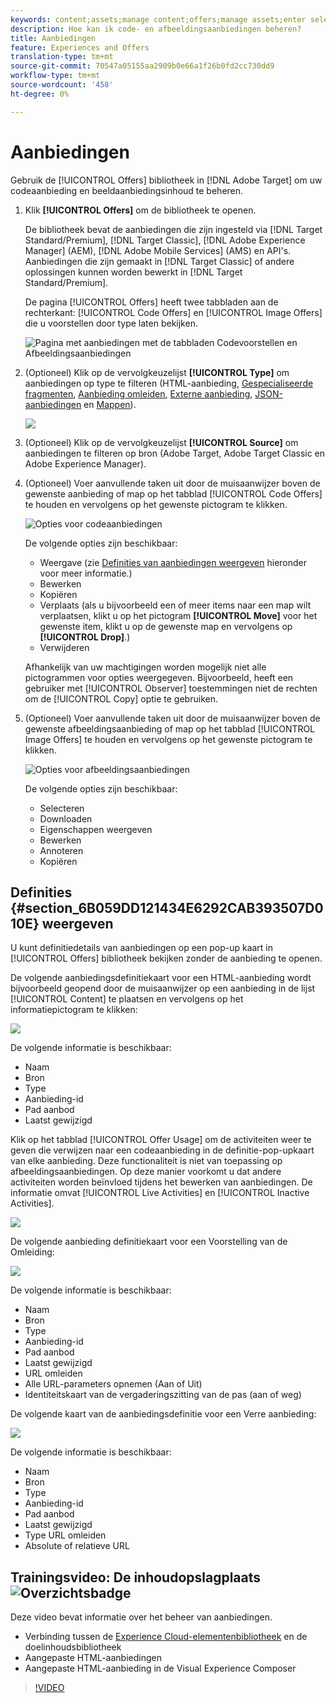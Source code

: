 ```yaml
---
keywords: content;assets;manage content;offers;manage assets;enter selection mode;selection mode
description: Hoe kan ik code- en afbeeldingsaanbiedingen beheren?
title: Aanbiedingen
feature: Experiences and Offers
translation-type: tm+mt
source-git-commit: 70547a05155aa2909b0e66a1f26b0fd2cc730dd9
workflow-type: tm+mt
source-wordcount: '458'
ht-degree: 0%

---
```



# Aanbiedingen

Gebruik de [!UICONTROL Offers] bibliotheek in [!DNL Adobe Target] om uw codeaanbieding en beeldaanbiedingsinhoud te beheren.

1. Klik **[!UICONTROL Offers]** om de bibliotheek te openen.

   De bibliotheek bevat de aanbiedingen die zijn ingesteld via [!DNL Target Standard/Premium], [!DNL Target Classic], [!DNL Adobe Experience Manager] (AEM), [!DNL Adobe Mobile Services] (AMS) en API&#39;s. Aanbiedingen die zijn gemaakt in [!DNL Target Classic] of andere oplossingen kunnen worden bewerkt in [!DNL Target Standard/Premium].

   De pagina [!UICONTROL Offers] heeft twee tabbladen aan de rechterkant: [!UICONTROL Code Offers] en [!UICONTROL Image Offers] die u voorstellen door type laten bekijken.

   ![Pagina met aanbiedingen met de tabbladen Codevoorstellen en Afbeeldingsaanbiedingen](/help/c-experiences/c-manage-content/assets/offers-page.png)

1. (Optioneel) Klik op de vervolgkeuzelijst **[!UICONTROL Type]** om aanbiedingen op type te filteren (HTML-aanbieding, [Gespecialiseerde fragmenten](/help/c-experiences/c-manage-content/aem-experience-fragments.md), [Aanbieding omleiden](/help/c-experiences/c-manage-content/offer-redirect.md), [Externe aanbieding](/help/c-experiences/c-manage-content/about-remote-offers.md), [JSON-aanbiedingen](/help/c-experiences/c-manage-content/create-json-offer.md) en [Mappen](/help/c-experiences/c-manage-content/create-content-folder.md)).

   ![](assets/offers_filter.png)

1. (Optioneel) Klik op de vervolgkeuzelijst **[!UICONTROL Source]** om aanbiedingen te filteren op bron (Adobe Target, Adobe Target Classic en Adobe Experience Manager).

1. (Optioneel) Voer aanvullende taken uit door de muisaanwijzer boven de gewenste aanbieding of map op het tabblad [!UICONTROL Code Offers] te houden en vervolgens op het gewenste pictogram te klikken.

   ![Opties voor codeaanbiedingen](assets/offer-picker-large.png)

   De volgende opties zijn beschikbaar:

   * Weergave (zie [Definities van aanbiedingen weergeven](#section_6B059DD121434E6292CAB393507D010E) hieronder voor meer informatie.)
   * Bewerken
   * Kopiëren
   * Verplaats (als u bijvoorbeeld een of meer items naar een map wilt verplaatsen, klikt u op het pictogram **[!UICONTROL Move]** voor het gewenste item, klikt u op de gewenste map en vervolgens op **[!UICONTROL Drop]**.)
   * Verwijderen

   Afhankelijk van uw machtigingen worden mogelijk niet alle pictogrammen voor opties weergegeven. Bijvoorbeeld, heeft een gebruiker met [!UICONTROL Observer] toestemmingen niet de rechten om de [!UICONTROL Copy] optie te gebruiken.

1. (Optioneel) Voer aanvullende taken uit door de muisaanwijzer boven de gewenste afbeeldingsaanbieding of map op het tabblad [!UICONTROL Image Offers] te houden en vervolgens op het gewenste pictogram te klikken.

   ![Opties voor afbeeldingsaanbiedingen](/help/c-experiences/c-manage-content/assets/image-offers-icons.png)

   De volgende opties zijn beschikbaar:

   * Selecteren
   * Downloaden
   * Eigenschappen weergeven
   * Bewerken
   * Annoteren
   * Kopiëren

## Definities {#section_6B059DD121434E6292CAB393507D010E} weergeven

U kunt definitiedetails van aanbiedingen op een pop-up kaart in [!UICONTROL Offers] bibliotheek bekijken zonder de aanbieding te openen.

De volgende aanbiedingsdefinitiekaart voor een HTML-aanbieding wordt bijvoorbeeld geopend door de muisaanwijzer op een aanbieding in de lijst [!UICONTROL Content] te plaatsen en vervolgens op het informatiepictogram te klikken:

![](assets/offer-card-html.png)

De volgende informatie is beschikbaar:

* Naam
* Bron
* Type
* Aanbieding-id
* Pad aanbod
* Laatst gewijzigd

Klik op het tabblad [!UICONTROL Offer Usage] om de activiteiten weer te geven die verwijzen naar een codeaanbieding in de definitie-pop-upkaart van elke aanbieding. Deze functionaliteit is niet van toepassing op afbeeldingsaanbiedingen. Op deze manier voorkomt u dat andere activiteiten worden beïnvloed tijdens het bewerken van aanbiedingen. De informatie omvat [!UICONTROL Live Activities] en [!UICONTROL Inactive Activities].

![](assets/offer-card-usage.png)

De volgende aanbieding definitiekaart voor een Voorstelling van de Omleiding:

![](assets/offer-card-redirect.png)

De volgende informatie is beschikbaar:

* Naam
* Bron
* Type
* Aanbieding-id
* Pad aanbod
* Laatst gewijzigd
* URL omleiden
* Alle URL-parameters opnemen (Aan of Uit)
* Identiteitskaart van de vergaderingszitting van de pas (aan of weg)

De volgende kaart van de aanbiedingsdefinitie voor een Verre aanbieding:

![](assets/offer-card-remote.png)

De volgende informatie is beschikbaar:

* Naam
* Bron
* Type
* Aanbieding-id
* Pad aanbod
* Laatst gewijzigd
* Type URL omleiden
* Absolute of relatieve URL

## Trainingsvideo: De inhoudopslagplaats ![Overzichtsbadge](/help/assets/overview.png)

Deze video bevat informatie over het beheer van aanbiedingen.

* Verbinding tussen de [Experience Cloud-elementenbibliotheek](https://experienceleague.adobe.com/docs/core-services/interface/assets/creative-cloud.html) en de doelinhoudsbibliotheek
* Aangepaste HTML-aanbiedingen
* Aangepaste HTML-aanbieding in de Visual Experience Composer

>[!VIDEO](https://video.tv.adobe.com/v/17387)